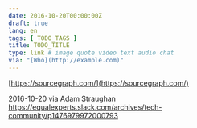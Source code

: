 ```yaml
---
date: 2016-10-20T00:00:00Z
draft: true
lang: en
tags: [ TODO_TAGS ]
title: TODO_TITLE
type: link # image quote video text audio chat
via: "[Who](http://example.com)"
---
```



[https://sourcegraph.com/](https://sourcegraph.com/)

2016-10-20 via Adam Straughan
https://equalexperts.slack.com/archives/tech-community/p1476979972000793

